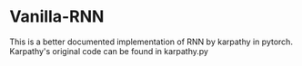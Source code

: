 # Vanilla-RNN

This is a better documented implementation of RNN by karpathy in pytorch. Karpathy's original code can be found in karpathy.py
